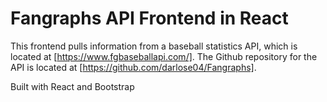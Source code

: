 # Fangraphs API Frontend in React

This frontend pulls information from a baseball statistics API, which is located at [https://www.fgbaseballapi.com/].
The Github repository for the API is located at [https://github.com/darlose04/Fangraphs].

Built with React and Bootstrap

